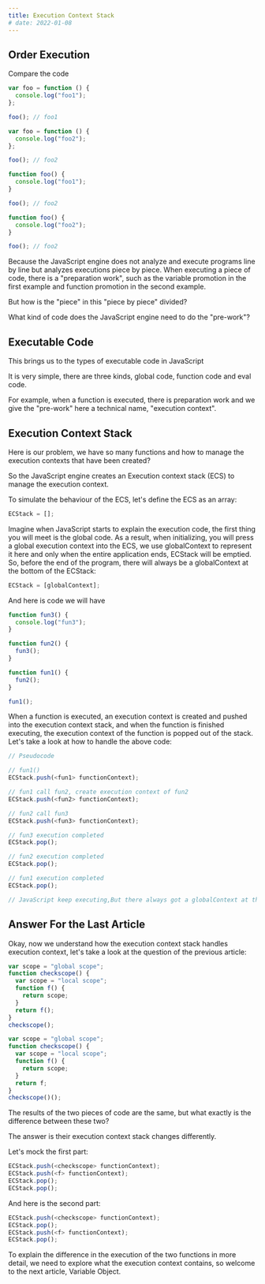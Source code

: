 ```yaml
---
title: Execution Context Stack
# date: 2022-01-08
---
```


## Order Execution

Compare the code

```js
var foo = function () {
  console.log("foo1");
};

foo(); // foo1

var foo = function () {
  console.log("foo2");
};

foo(); // foo2
```

```js
function foo() {
  console.log("foo1");
}

foo(); // foo2

function foo() {
  console.log("foo2");
}

foo(); // foo2
```

Because the JavaScript engine does not analyze and execute programs line by line but analyzes executions piece by piece. When executing a piece of code, there is a "preparation work", such as the variable promotion in the first example and function promotion in the second example.

But how is the "piece" in this "piece by piece" divided?

What kind of code does the JavaScript engine need to do the "pre-work"?

## Executable Code

This brings us to the types of executable code in JavaScript

It is very simple, there are three kinds, global code, function code and eval code.

For example, when a function is executed, there is preparation work and we give the "pre-work" here a technical name, "execution context".

## Execution Context Stack

Here is our problem, we have so many functions and how to manage the execution contexts that have been created?

So the JavaScript engine creates an Execution context stack (ECS) to manage the execution context.

To simulate the behaviour of the ECS, let's define the ECS as an array:

```js
ECStack = [];
```

Imagine when JavaScript starts to explain the execution code, the first thing you will meet is the global code. As a result, when initializing, you will press a global execution context into the ECS, we use globalContext to represent it here and only when the entire application ends, ECStack will be emptied. So, before the end of the program, there will always be a globalContext at the bottom of the ECStack:

```js
ECStack = [globalContext];
```

And here is code we will have

```js
function fun3() {
  console.log("fun3");
}

function fun2() {
  fun3();
}

function fun1() {
  fun2();
}

fun1();
```

When a function is executed, an execution context is created and pushed into the execution context stack, and when the function is finished executing, the execution context of the function is popped out of the stack. Let's take a look at how to handle the above code:

```js
// Pseudocode

// fun1()
ECStack.push(<fun1> functionContext);

// fun1 call fun2, create execution context of fun2
ECStack.push(<fun2> functionContext);

// fun2 call fun3
ECStack.push(<fun3> functionContext);

// fun3 execution completed
ECStack.pop();

// fun2 execution completed
ECStack.pop();

// fun1 execution completed
ECStack.pop();

// JavaScript keep executing,But there always got a globalContext at the bottom of the ECStack.

```

## Answer For the Last Article

Okay, now we understand how the execution context stack handles execution context, let's take a look at the question of the previous article:

```js
var scope = "global scope";
function checkscope() {
  var scope = "local scope";
  function f() {
    return scope;
  }
  return f();
}
checkscope();
```

```js
var scope = "global scope";
function checkscope() {
  var scope = "local scope";
  function f() {
    return scope;
  }
  return f;
}
checkscope()();
```

The results of the two pieces of code are the same, but what exactly is the difference between these two?

The answer is their execution context stack changes differently.

Let's mock the first part:

```js
ECStack.push(<checkscope> functionContext);
ECStack.push(<f> functionContext);
ECStack.pop();
ECStack.pop();
```

And here is the second part:

```js
ECStack.push(<checkscope> functionContext);
ECStack.pop();
ECStack.push(<f> functionContext);
ECStack.pop();
```

To explain the difference in the execution of the two functions in more detail, we need to explore what the execution context contains, so welcome to the next article, Variable Object.

